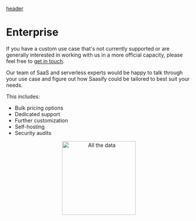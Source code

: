 [header](_header.md ':include')

# Enterprise

If you have a custom use case that's not currently supported or are generally interested in working with us in a more official capacity, please feel free to [get in touch](mailto:info@saasify.sh).

Our team of SaaS and serverless experts would be happy to talk through your use case and figure out how Saasify could be tailored to best suit your needs.

This includes:

- Bulk pricing options
- Dedicated support
- Further customization
- Self-hosting
- Security audits

<p align="center">
  <img src="/_media/undraw/all_the_data.svg" alt="All the data" width="200" />
</p>
